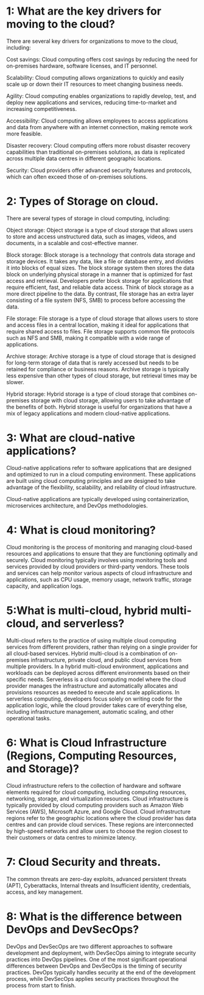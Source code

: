 # 1: What are the key drivers for moving to the cloud?

There are several key drivers for organizations to move to the cloud, including:

Cost savings: Cloud computing offers cost savings by reducing the need for on-premises hardware, software licenses, and IT personnel.

Scalability: Cloud computing allows organizations to quickly and easily scale up or down their IT resources to meet changing business needs.

Agility: Cloud computing enables organizations to rapidly develop, test, and deploy new applications and services, reducing time-to-market and increasing competitiveness.

Accessibility: Cloud computing allows employees to access applications and data from anywhere with an internet connection, making remote work more feasible.

Disaster recovery: Cloud computing offers more robust disaster recovery capabilities than traditional on-premises solutions, as data is replicated across multiple data centres in different geographic locations.

Security: Cloud providers offer advanced security features and protocols, which can often exceed those of on-premises solutions.

# 2: Types of Storage on cloud.

There are several types of storage in cloud computing, including:

Object storage: Object storage is a type of cloud storage that allows users to store and access unstructured data, such as images, videos, and documents, in a scalable and cost-effective manner. 

Block storage: Block storage is a technology that controls data storage and storage devices. It takes any data, like a file or database entry, and divides it into blocks of equal sizes. The block storage system then stores the data block on underlying physical storage in a manner that is optimized for fast access and retrieval. Developers prefer block storage for applications that require efficient, fast, and reliable data access. Think of block storage as a more direct pipeline to the data. By contrast, file storage has an extra layer consisting of a file system (NFS, SMB) to process before accessing the data.

File storage: File storage is a type of cloud storage that allows users to store and access files in a central location, making it ideal for applications that require shared access to files. File storage supports common file protocols such as NFS and SMB, making it compatible with a wide range of applications.

Archive storage: Archive storage is a type of cloud storage that is designed for long-term storage of data that is rarely accessed but needs to be retained for compliance or business reasons. Archive storage is typically less expensive than other types of cloud storage, but retrieval times may be slower.

Hybrid storage: Hybrid storage is a type of cloud storage that combines on-premises storage with cloud storage, allowing users to take advantage of the benefits of both. Hybrid storage is useful for organizations that have a mix of legacy applications and modern cloud-native applications.

# 3: What are cloud-native applications?

Cloud-native applications refer to software applications that are designed and optimized to run in a cloud computing environment. These applications are built using cloud computing principles and are designed to take advantage of the flexibility, scalability, and reliability of cloud infrastructure.

Cloud-native applications are typically developed using containerization, microservices architecture, and DevOps methodologies.

# 4: What is cloud monitoring?

Cloud monitoring is the process of monitoring and managing cloud-based resources and applications to ensure that they are functioning optimally and securely. Cloud monitoring typically involves using monitoring tools and services provided by cloud providers or third-party vendors. These tools and services can help monitor various aspects of cloud infrastructure and applications, such as CPU usage, memory usage, network traffic, storage capacity, and application logs.

# 5:What is multi-cloud, hybrid multi-cloud, and serverless?

Multi-cloud refers to the practice of using multiple cloud computing services from different providers, rather than relying on a single provider for all cloud-based services. Hybrid multi-cloud is a combination of on-premises infrastructure, private cloud, and public cloud services from multiple providers. In a hybrid multi-cloud environment, applications and workloads can be deployed across different environments based on their specific needs. Serverless is a cloud computing model where the cloud provider manages the infrastructure and automatically allocates and provisions resources as needed to execute and scale applications. In serverless computing, developers focus solely on writing code for the application logic, while the cloud provider takes care of everything else, including infrastructure management, automatic scaling, and other operational tasks.

# 6: What is Cloud Infrastructure (Regions, Computing Resources, and Storage)?

Cloud infrastructure refers to the collection of hardware and software elements required for cloud computing, including computing resources, networking, storage, and virtualization resources. Cloud infrastructure is typically provided by cloud computing providers such as Amazon Web Services (AWS), Microsoft Azure, and Google Cloud. Cloud infrastructure regions refer to the geographic locations where the cloud provider has data centres and can provide cloud services. These regions are interconnected by high-speed networks and allow users to choose the region closest to their customers or data centres to minimize latency.

# 7: Cloud Security and threats.

The common threats are zero-day exploits, advanced persistent threats (APT), Cyberattacks, Internal threats and Insufficient identity, credentials, access, and key management.

# 8: What is the difference between DevOps and DevSecOps?

DevOps and DevSecOps are two different approaches to software development and deployment, with DevSecOps aiming to integrate security practices into DevOps pipelines. One of the most significant operational differences between DevOps and DevSecOps is the timing of security practices. DevOps typically handles security at the end of the development process, while DevSecOps applies security practices throughout the process from start to finish.
